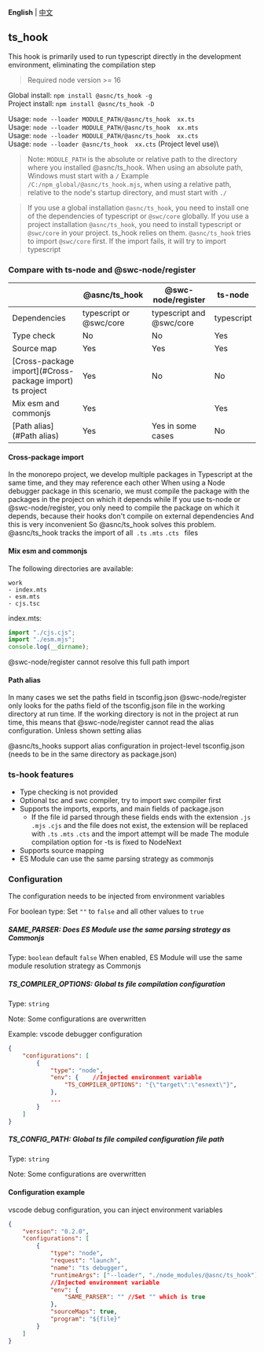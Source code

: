 **English** | [中文](https://github.com/asnow-c/ts-hook/blob/main/docs/zh/README.md)

## ts_hook

This hook is primarily used to run typescript directly in the development environment, eliminating the compilation step

> Required node version >= 16

Global install: `npm install @asnc/ts_hook -g`\
Project install: `npm install @asnc/ts_hook -D`

Usage: `node --loader MODULE_PATH/@asnc/ts_hook  xx.ts`\
Usage: `node --loader MODULE_PATH/@asnc/ts_hook  xx.mts`\
Usage: `node --loader MODULE_PATH/@asnc/ts_hook  xx.cts`\
Usage: `node --loader @asnc/ts_hook  xx.cts` (Project level use)\

> Note: `MODULE_PATH` is the absolute or relative path to the directory where you installed @asnc/ts_hook. When using an absolute path, Windows must start with a `/`
> Example `/C:/npm_global/@asnc/ts_hook.mjs`, when using a relative path, relative to the node's startup directory, and must start with `./`

> If you use a global installation `@asnc/ts_hook`, you need to install one of the dependencies of typescript or `@swc/core` globally. If you use a project installation `@asnc/ts_hook`, you need to install typescript or `@swc/core` in your project. ts_hook relies on them. `@asnc/ts_hook` tries to import `@swc/core` first. If the import fails, it will try to import typescript

### Compare with ts-node and @swc-node/register

|                                                          | @asnc/ts_hook           | @swc-node/register       | ts-node    |
| -------------------------------------------------------- | ----------------------- | ------------------------ | ---------- |
| Dependencies                                             | typescript or @swc/core | typescript and @swc/core | typescript |
| Type check                                               | No                      | No                       | Yes        |
| Source map                                               | Yes                     | Yes                      | Yes        |
| [Cross-package import](#Cross-package import) ts project | Yes                     | No                       | No         |
| Mix esm and commonjs                                     | Yes                     |                          | Yes        |
| [Path alias](#Path alias)                                | Yes                     | Yes in some cases        | No         |

#### Cross-package import

In the monorepo project, we develop multiple packages in Typescript at the same time, and they may reference each other
When using a Node debugger package in this scenario, we must compile the package with the packages in the project on which it depends
while
If you use ts-node or @swc-node/register, you only need to compile the package on which it depends, because their hooks don't compile on external dependencies
And this is very inconvenient
So @asnc/ts_hook solves this problem. @asnc/ts_hook tracks the import of all` .ts` `.mts` `.cts ` files

#### Mix esm and commonjs

The following directories are available:

```
work
- index.mts
- esm.mts
- cjs.tsc
```

index.mts:

```typescript
import "./cjs.cjs";
import "./esm.mjs";
console.log(__dirname);
```

@swc-node/register cannot resolve this full path import

#### Path alias

In many cases we set the paths field in tsconfig.json
@swc-node/register only looks for the paths field of the tsconfig.json file in the working directory at run time. If the working directory is not in the project at run time, this means that @swc-node/register cannot read the alias configuration. Unless shown setting alias

@asnc/ts_hooks support alias configuration in project-level tsconfig.json (needs to be in the same directory as package.json)

### ts-hook features

-   Type checking is not provided
-   Optional tsc and swc compiler, try to import swc compiler first
-   Supports the imports, exports, and main fields of package.json
    -   If the file id parsed through these fields ends with the extension `.js` `.mjs` `.cjs` and the file does not exist, the extension will be replaced with `.ts` `.mts` `.cts` and the import attempt will be made
        The module compilation option for -ts is fixed to NodeNext
-   Supports source mapping
-   ES Module can use the same parsing strategy as commonjs

### Configuration

The configuration needs to be injected from environment variables

For boolean type: Set `""` to `false` and all other values to `true`

##### SAME_PARSER: Does ES Module use the same parsing strategy as Commonjs

Type: `boolean` default `false`
When enabled, ES Module will use the same module resolution strategy as Commonjs

##### TS_COMPILER_OPTIONS: Global ts file compilation configuration

Type: `string`

Note: Some configurations are overwritten

Example: vscode debugger configuration

```json
{
    "configurations": [
        {
            "type": "node",
            "env": {    //Injected environment variable
                "TS_COMPILER_OPTIONS": "{\"target\":\"esnext\"}",
            },
            ...
        }
    ]
}
```

##### TS_CONFIG_PATH: Global ts file compiled configuration file path

Type: `string`

Note: Some configurations are overwritten

#### Configuration example

vscode debug configuration, you can inject environment variables

```json
{
    "version": "0.2.0",
    "configurations": [
        {
            "type": "node",
            "request": "launch",
            "name": "ts debugger",
            "runtimeArgs": ["--loader", "./node_modules/@asnc/ts_hook"], //Use loader
            //Injected environment variable
            "env": {
                "SAME_PARSER": "" //Set "" which is true
            },
            "sourceMaps": true,
            "program": "${file}"
        }
    ]
}
```
